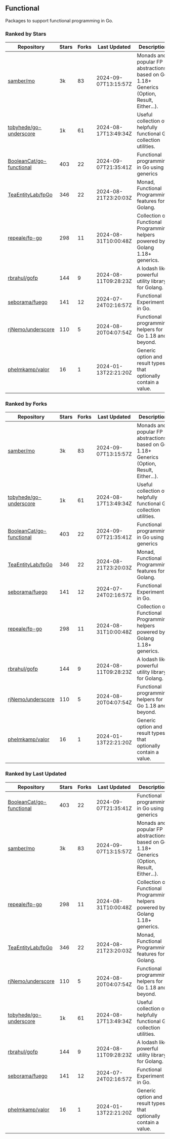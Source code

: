 ## Functional

Packages to support functional programming in Go.

### Ranked by Stars

| Repository | Stars | Forks | Last Updated | Description | 
|------------|-------|-------|--------------|-------------|
| [samber/mo](https://github.com/samber/mo) | 3k | 83 | 2024-09-07T13:15:57Z |  Monads and popular FP abstractions, based on Go 1.18+ Generics (Option, Result, Either...). |
| [tobyhede/go-underscore](https://github.com/tobyhede/go-underscore) | 1k | 61 | 2024-08-17T13:49:34Z |  Useful collection of helpfully functional Go collection utilities. |
| [BooleanCat/go-functional](https://github.com/BooleanCat/go-functional) | 403 | 22 | 2024-09-07T21:35:41Z |  Functional programming in Go using generics |
| [TeaEntityLab/fpGo](https://github.com/TeaEntityLab/fpGo) | 346 | 22 | 2024-08-21T23:20:03Z |  Monad, Functional Programming features for Golang. |
| [repeale/fp-go](https://github.com/repeale/fp-go) | 298 | 11 | 2024-08-31T10:00:48Z |  Collection of Functional Programming helpers powered by Golang 1.18+ generics. |
| [rbrahul/gofp](https://github.com/rbrahul/gofp) | 144 | 9 | 2024-08-11T09:28:23Z |  A lodash like powerful utility library for Golang. |
| [seborama/fuego](https://github.com/seborama/fuego) | 141 | 12 | 2024-07-24T02:16:57Z |  Functional Experiment in Go. |
| [rjNemo/underscore](https://github.com/rjNemo/underscore) | 110 | 5 | 2024-08-20T04:07:54Z |  Functional programming helpers for Go 1.18 and beyond. |
| [phelmkamp/valor](https://github.com/phelmkamp/valor) | 16 | 1 | 2024-01-13T22:21:20Z |  Generic option and result types that optionally contain a value. |

### Ranked by Forks

| Repository | Stars | Forks | Last Updated | Description | 
|------------|-------|-------|--------------|-------------|
| [samber/mo](https://github.com/samber/mo) | 3k | 83 | 2024-09-07T13:15:57Z |  Monads and popular FP abstractions, based on Go 1.18+ Generics (Option, Result, Either...). |
| [tobyhede/go-underscore](https://github.com/tobyhede/go-underscore) | 1k | 61 | 2024-08-17T13:49:34Z |  Useful collection of helpfully functional Go collection utilities. |
| [BooleanCat/go-functional](https://github.com/BooleanCat/go-functional) | 403 | 22 | 2024-09-07T21:35:41Z |  Functional programming in Go using generics |
| [TeaEntityLab/fpGo](https://github.com/TeaEntityLab/fpGo) | 346 | 22 | 2024-08-21T23:20:03Z |  Monad, Functional Programming features for Golang. |
| [seborama/fuego](https://github.com/seborama/fuego) | 141 | 12 | 2024-07-24T02:16:57Z |  Functional Experiment in Go. |
| [repeale/fp-go](https://github.com/repeale/fp-go) | 298 | 11 | 2024-08-31T10:00:48Z |  Collection of Functional Programming helpers powered by Golang 1.18+ generics. |
| [rbrahul/gofp](https://github.com/rbrahul/gofp) | 144 | 9 | 2024-08-11T09:28:23Z |  A lodash like powerful utility library for Golang. |
| [rjNemo/underscore](https://github.com/rjNemo/underscore) | 110 | 5 | 2024-08-20T04:07:54Z |  Functional programming helpers for Go 1.18 and beyond. |
| [phelmkamp/valor](https://github.com/phelmkamp/valor) | 16 | 1 | 2024-01-13T22:21:20Z |  Generic option and result types that optionally contain a value. |

### Ranked by Last Updated

| Repository | Stars | Forks | Last Updated | Description | 
|------------|-------|-------|--------------|-------------|
| [BooleanCat/go-functional](https://github.com/BooleanCat/go-functional) | 403 | 22 | 2024-09-07T21:35:41Z |  Functional programming in Go using generics |
| [samber/mo](https://github.com/samber/mo) | 3k | 83 | 2024-09-07T13:15:57Z |  Monads and popular FP abstractions, based on Go 1.18+ Generics (Option, Result, Either...). |
| [repeale/fp-go](https://github.com/repeale/fp-go) | 298 | 11 | 2024-08-31T10:00:48Z |  Collection of Functional Programming helpers powered by Golang 1.18+ generics. |
| [TeaEntityLab/fpGo](https://github.com/TeaEntityLab/fpGo) | 346 | 22 | 2024-08-21T23:20:03Z |  Monad, Functional Programming features for Golang. |
| [rjNemo/underscore](https://github.com/rjNemo/underscore) | 110 | 5 | 2024-08-20T04:07:54Z |  Functional programming helpers for Go 1.18 and beyond. |
| [tobyhede/go-underscore](https://github.com/tobyhede/go-underscore) | 1k | 61 | 2024-08-17T13:49:34Z |  Useful collection of helpfully functional Go collection utilities. |
| [rbrahul/gofp](https://github.com/rbrahul/gofp) | 144 | 9 | 2024-08-11T09:28:23Z |  A lodash like powerful utility library for Golang. |
| [seborama/fuego](https://github.com/seborama/fuego) | 141 | 12 | 2024-07-24T02:16:57Z |  Functional Experiment in Go. |
| [phelmkamp/valor](https://github.com/phelmkamp/valor) | 16 | 1 | 2024-01-13T22:21:20Z |  Generic option and result types that optionally contain a value. |

